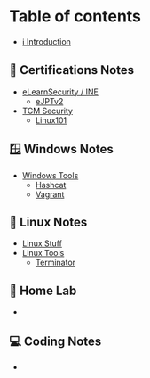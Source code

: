 # Table of contents

* [ℹ Introduction](README.md)

## 📝 Certifications Notes

* [eLearnSecurity / INE](certifications-notes/elearnsecurity-ine/README.md)
  * [eJPTv2](https://syselement.gitbook.io/ine/courses/ejpt)
* [TCM Security](certifications-notes/tcmsecurity/README.md)
  * [Linux101](https://syselement.gitbook.io/tcm-sec/courses/linux-101)

## 🪟 Windows Notes

* [Windows Tools](windows-notes/Tools/README.md)
  * [Hashcat](windows-notes/Tools/hashcat_win.md)
  * [Vagrant](windows-notes/Tools/vagrant\_win.md)
  

## 🐧 Linux Notes

* [Linux Stuff](linux-notes/linuxstuff.md)
* [Linux Tools](linux-notes/Tools/README.md)
  * [Terminator](linux-notes/Tools/Terminator\_Shortcuts.md)

## 🔬 Home Lab

* 

## 💻 Coding Notes

* 
